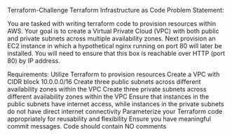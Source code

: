 Terraform-Challenge
Terraform Infrastructure as Code Problem Statement:

You are tasked with writing terraform code to provision resources within AWS. Your goal is to create a Virtual Private Cloud (VPC) with both public and private subnets across multiple availability zones. Next provision an EC2 instance in which a hypothetical nginx running on port 80 will later be installed. You will need to ensure that this box is reachable over HTTP (port 80) by IP address.

Requirements:
Utilize Terraform to provision resources
Create a VPC with CIDR block 10.0.0.0/16
Create three public subnets across different availability zones within the VPC
Create three private subnets across different availability zones within the VPC
Ensure that instances in the public subnets have internet access, while instances in the private subnets do not have direct internet connectivity
Parameterize your Terraform code appropriately for reusability and flexibility
Ensure you have meaningful commit messages.
Code should contain NO comments